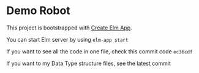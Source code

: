 # Demo Robot

This project is bootstrapped with [Create Elm App](https://github.com/halfzebra/create-elm-app).

You can start Elm server by using `elm-app start`

If you want to see all the code in one file, check this commit code `ec36cdf`

If you want to my Data Type structure files, see the latest commit

